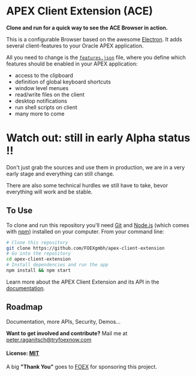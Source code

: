 # APEX Client Extension (ACE)

**Clone and run for a quick way to see the ACE Browser in action.**

This is a configurable Browser based on the awesome [Electron](http://electron.atom.io). It adds several client-features to your Oracle APEX application.

All you need to change is the [`features.json`](doc/features.md) file, where you define which features should be enabled in your APEX application:

- access to the clipboard
- definition of global keyboard shortcuts
- window level menues
- read/write files on the client
- desktop notifications
- run shell scripts on client
- many more to come

# Watch out: still in early Alpha status !!
Don't just grab the sources and use them in production, we are in a very early stage and everything can still change.

There are also some technical hurdles we still have to take, bevor everything will work and be stable.

## To Use

To clone and run this repository you'll need [Git](https://git-scm.com) and [Node.js](https://nodejs.org/en/download/) (which comes with [npm](http://npmjs.com)) installed on your computer. From your command line:

```bash
# Clone this repository
git clone https://github.com/FOEXgmbh/apex-client-extension
# Go into the repository
cd apex-client-extension
# Install dependencies and run the app
npm install && npm start
```

Learn more about the APEX Client Extension and its API in the [documentation](doc/doc.md).

## Roadmap
Documentation, more APIs, Security, Demos...

**Want to get involved and contribute?** Mail me at [peter.raganitsch@tryfoexnow.com](mailto:peter.raganitsch@tryfoexnow.com)

#### License: [MIT](LICENSE.md)

A big **"Thank You"** goes to [FOEX](https://www.tryfoexnow.com) for sponsoring this project.